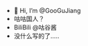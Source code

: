 - 👋 Hi, I’m @GooGuJiang
- 咕咕国人？
- BiliBili @咕谷酱
- 没什么写的了.....
<!---
GooGuJiang/GooGuJiang is a ✨ special ✨ repository because its `README.md` (this file) appears on your GitHub profile.
You can click the Preview link to take a look at your changes.
--->
